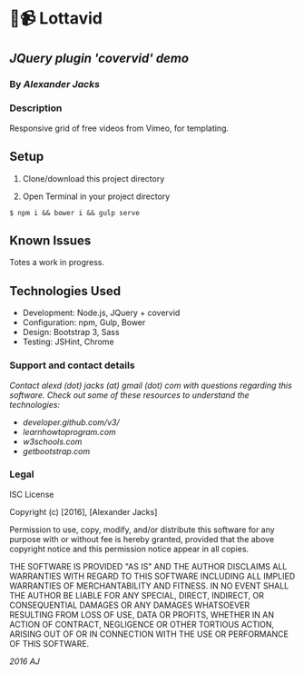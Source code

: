 # :roller_coaster::video_camera: Lottavid
## _JQuery plugin 'covervid' demo_

### By _Alexander Jacks_

### Description
Responsive grid of free videos from Vimeo, for templating.

## Setup
1. Clone/download this project directory

2. Open Terminal in your project directory
```
$ npm i && bower i && gulp serve
```

## Known Issues
Totes a work in progress.


## Technologies Used
- Development: Node.js, JQuery + covervid
- Configuration: npm, Gulp, Bower
- Design: Bootstrap 3, Sass
- Testing: JSHint, Chrome

### Support and contact details
_Contact alexd (dot) jacks (at) gmail (dot) com with questions regarding this software.
Check out some of these resources to understand the technologies:_
- _developer.github.com/v3/_
- _learnhowtoprogram.com_
- _w3schools.com_
- _getbootstrap.com_

### Legal
ISC License

Copyright (c) [2016], [Alexander Jacks]

Permission to use, copy, modify, and/or distribute this software for any purpose with or without fee is hereby granted, provided that the above copyright notice and this permission notice appear in all copies.

THE SOFTWARE IS PROVIDED "AS IS" AND THE AUTHOR DISCLAIMS ALL WARRANTIES WITH REGARD TO THIS SOFTWARE INCLUDING ALL IMPLIED WARRANTIES OF MERCHANTABILITY AND FITNESS. IN NO EVENT SHALL THE AUTHOR BE LIABLE FOR ANY SPECIAL, DIRECT, INDIRECT, OR CONSEQUENTIAL DAMAGES OR ANY DAMAGES WHATSOEVER RESULTING FROM LOSS OF USE, DATA OR PROFITS, WHETHER IN AN ACTION OF CONTRACT, NEGLIGENCE OR OTHER TORTIOUS ACTION, ARISING OUT OF OR IN CONNECTION WITH THE USE OR PERFORMANCE OF THIS SOFTWARE.

*2016 AJ*
